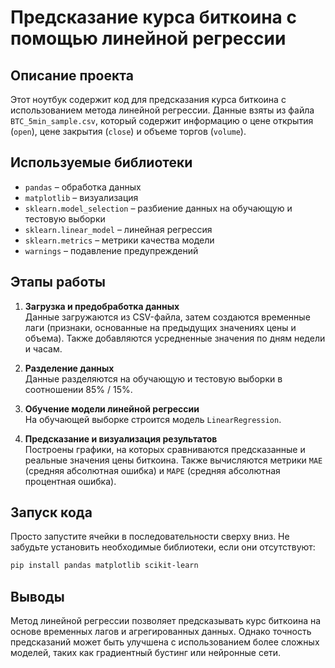 # Предсказание курса биткоина с помощью линейной регрессии

## Описание проекта
Этот ноутбук содержит код для предсказания курса биткоина с использованием метода линейной регрессии. Данные взяты из файла `BTC_5min_sample.csv`, который содержит информацию о цене открытия (`open`), цене закрытия (`close`) и объеме торгов (`volume`).

## Используемые библиотеки
- `pandas` – обработка данных
- `matplotlib` – визуализация
- `sklearn.model_selection` – разбиение данных на обучающую и тестовую выборки
- `sklearn.linear_model` – линейная регрессия
- `sklearn.metrics` – метрики качества модели
- `warnings` – подавление предупреждений

## Этапы работы
1. **Загрузка и предобработка данных**  
   Данные загружаются из CSV-файла, затем создаются временные лаги (признаки, основанные на предыдущих значениях цены и объема). Также добавляются усредненные значения по дням недели и часам.

2. **Разделение данных**  
   Данные разделяются на обучающую и тестовую выборки в соотношении 85% / 15%.

3. **Обучение модели линейной регрессии**  
   На обучающей выборке строится модель `LinearRegression`.

4. **Предсказание и визуализация результатов**  
   Построены графики, на которых сравниваются предсказанные и реальные значения цены биткоина. Также вычисляются метрики `MAE` (средняя абсолютная ошибка) и `MAPE` (средняя абсолютная процентная ошибка).

## Запуск кода
Просто запустите ячейки в последовательности сверху вниз. Не забудьте установить необходимые библиотеки, если они отсутствуют:
```sh
pip install pandas matplotlib scikit-learn
```

## Выводы
Метод линейной регрессии позволяет предсказывать курс биткоина на основе временных лагов и агрегированных данных. Однако точность предсказаний может быть улучшена с использованием более сложных моделей, таких как градиентный бустинг или нейронные сети.
